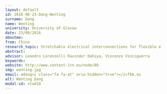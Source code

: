 ```yaml
---
layout: default 
id: 2016-08-23-Dang-Wenting
surname: Dang
name: Wenting
university: University of Glasow
date: 23/08/2016
aboutme: 
from: China
research_topic: Stretchable electrical interconnections for flexible electronics
abstract: 
advisor: Leandro Lorenzelli Ravinder Dahiya, Vincenzo Vinciguerra
keywords: 
website: http://www.contest-itn.eu/node/89
img: wenting.jpg
email: wdang<i class="fa fa-at" aria-hidden="true"></i>fbk.eu
alt: Wenting Dang
modal-id: stud18
---
```

